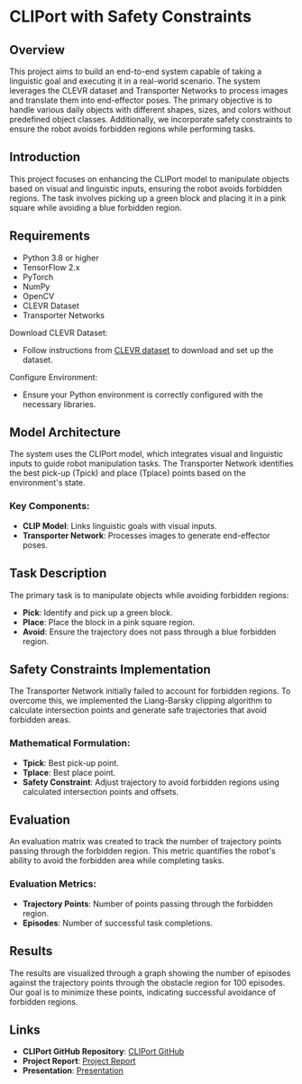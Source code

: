 # CLIPort with Safety Constraints

## Overview
This project aims to build an end-to-end system capable of taking a linguistic goal and executing it in a real-world scenario. The system leverages the CLEVR dataset and Transporter Networks to process images and translate them into end-effector poses. The primary objective is to handle various daily objects with different shapes, sizes, and colors without predefined object classes. Additionally, we incorporate safety constraints to ensure the robot avoids forbidden regions while performing tasks.

## Introduction
This project focuses on enhancing the CLIPort model to manipulate objects based on visual and linguistic inputs, ensuring the robot avoids forbidden regions. The task involves picking up a green block and placing it in a pink square while avoiding a blue forbidden region.

## Requirements
- Python 3.8 or higher
- TensorFlow 2.x
- PyTorch
- NumPy
- OpenCV
- CLEVR Dataset
- Transporter Networks

Download CLEVR Dataset:
   - Follow instructions from [CLEVR dataset](https://cs.stanford.edu/people/jcjohns/clevr/) to download and set up the dataset.

Configure Environment:
   - Ensure your Python environment is correctly configured with the necessary libraries.

## Model Architecture
The system uses the CLIPort model, which integrates visual and linguistic inputs to guide robot manipulation tasks. The Transporter Network identifies the best pick-up (Tpick) and place (Tplace) points based on the environment's state.

### Key Components:
- **CLIP Model**: Links linguistic goals with visual inputs.
- **Transporter Network**: Processes images to generate end-effector poses.

## Task Description
The primary task is to manipulate objects while avoiding forbidden regions:
- **Pick**: Identify and pick up a green block.
- **Place**: Place the block in a pink square region.
- **Avoid**: Ensure the trajectory does not pass through a blue forbidden region.

## Safety Constraints Implementation
The Transporter Network initially failed to account for forbidden regions. To overcome this, we implemented the Liang-Barsky clipping algorithm to calculate intersection points and generate safe trajectories that avoid forbidden areas.

### Mathematical Formulation:
- **Tpick**: Best pick-up point.
- **Tplace**: Best place point.
- **Safety Constraint**: Adjust trajectory to avoid forbidden regions using calculated intersection points and offsets.

## Evaluation
An evaluation matrix was created to track the number of trajectory points passing through the forbidden region. This metric quantifies the robot's ability to avoid the forbidden area while completing tasks.

### Evaluation Metrics:
- **Trajectory Points**: Number of points passing through the forbidden region.
- **Episodes**: Number of successful task completions.

## Results
The results are visualized through a graph showing the number of episodes against the trajectory points through the obstacle region for 100 episodes. Our goal is to minimize these points, indicating successful avoidance of forbidden regions.

## Links
- **CLIPort GitHub Repository**: [CLIPort GitHub](https://github.com/cliport/cliport)
- **Project Report**: [Project Report](Report.pdf)
- **Presentation**: [Presentation](Presentation.pdf)
